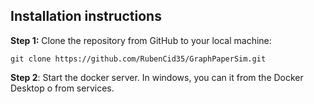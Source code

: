 ## Installation instructions
**Step 1:** Clone the repository from GitHub to your local machine:

```
git clone https://github.com/RubenCid35/GraphPaperSim.git
```

**Step 2**: Start the docker server. In windows, you can it from the Docker Desktop o from services.
   
